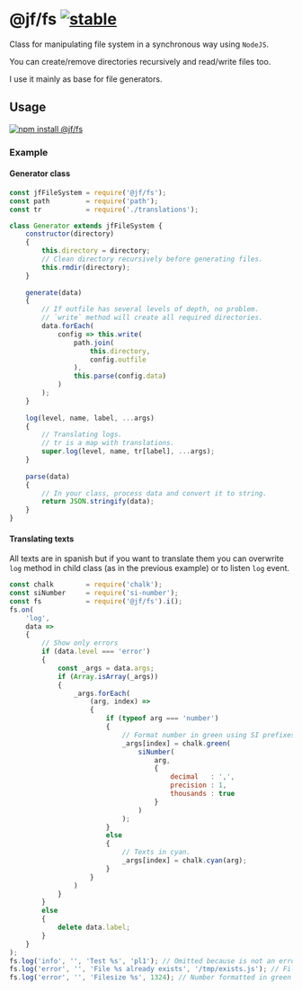 # @jf/fs [![stable](http://badges.github.io/stability-badges/dist/stable.svg)](http://github.com/badges/stability-badges)

Class for manipulating file system in a synchronous way using `NodeJS`.

You can create/remove directories recursively and read/write files too.

I use it mainly as base for file generators.

## Usage

[![npm install @jf/fs](https://nodei.co/npm/@jf/fs.png?compact=true)](https://npmjs.org/package/@jf/fs/)

### Example

#### Generator class

```js
const jfFileSystem = require('@jf/fs');
const path         = require('path');
const tr           = require('./translations');

class Generator extends jfFileSystem {
    constructor(directory)
    {
        this.directory = directory;
        // Clean directory recursively before generating files.
        this.rmdir(directory);
    }
    
    generate(data)
    {
        // If outfile has several levels of depth, no problem.
        // `write` method will create all required directories.
        data.forEach(
            config => this.write(
                path.join(
                    this.directory,
                    config.outfile
                ),
                this.parse(config.data)
            )
        );
    }
    
    log(level, name, label, ...args)
    {
        // Translating logs.
        // tr is a map with translations.
        super.log(level, name, tr[label], ...args);
    }
    
    parse(data)
    {
        // In your class, process data and convert it to string.
        return JSON.stringify(data);
    }
}
```

#### Translating texts

All texts are in spanish but if you want to translate them you can 
overwrite `log` method in child class (as in the previous example)
or to listen `log` event.

```js
const chalk        = require('chalk');
const siNumber     = require('si-number');
const fs           = require('@jf/fs').i();
fs.on(
    'log',
    data =>
    {
        // Show only errors
        if (data.level === 'error')
        {
            const _args = data.args;
            if (Array.isArray(_args))
            {
                _args.forEach(
                    (arg, index) =>
                    {
                        if (typeof arg === 'number')
                        {
                            // Format number in green using SI prefixes.
                            _args[index] = chalk.green(
                                siNumber(
                                    arg,
                                    {
                                        decimal   : ',',
                                        precision : 1,
                                        thousands : true
                                    }
                                )
                            );
                        }
                        else
                        {
                            // Texts in cyan.
                            _args[index] = chalk.cyan(arg);
                        }
                    }
                )
            }
        }
        else
        {
            delete data.label;
        }
    }
);
fs.log('info', '', 'Test %s', 'pl1'); // Omitted because is not an error.
fs.log('error', '', 'File %s already exists', '/tmp/exists.js'); // Filename in cyan
fs.log('error', '', 'Filesize %s', 1324); // Number formatted in green as 1,3k
```
